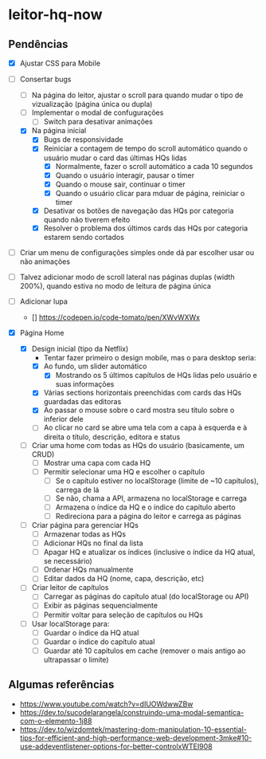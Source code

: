 # leitor-hq-now

## Pendências

- [x] Ajustar CSS para Mobile

- [ ] Consertar bugs

  - [ ] Na página do leitor, ajustar o scroll para quando mudar o tipo de vizualização (página única ou dupla)
  - [ ] Implementar o modal de confugurações
    - [ ] Switch para desativar animações
  - [x] Na página inicial
    - [x] Bugs de responsividade
    - [x] Reiniciar a contagem de tempo do scroll automático quando o usuário mudar o card das últimas HQs lidas
      - [x] Normalmente, fazer o scroll automático a cada 10 segundos
      - [x] Quando o usuário interagir, pausar o timer
      - [x] Quando o mouse sair, continuar o timer
      - [x] Quando o usuário clicar para mduar de página, reiniciar o timer
    - [x] Desativar os botões de navegação das HQs por categoria quando não tiverem efeito
    - [x] Resolver o problema dos últimos cards das HQs por categoria estarem sendo cortados

- [ ] Criar um menu de configurações simples onde dá par escolher usar ou não animações

- [ ] Talvez adicionar modo de scroll lateral nas páginas duplas (width 200%), quando estiva no modo de leitura de página única

- [ ] Adicionar lupa

  - [] https://codepen.io/code-tomato/pen/XWvWXWx

- [x] Página Home
  - [x] Design inicial (tipo da Netflix)
    - Tentar fazer primeiro o design mobile, mas o para desktop seria:
    - [x] Ao fundo, um slider automático
      - [x] Mostrando os 5 últimos capítulos de HQs lidas pelo usuário e suas informações
    - [x] Várias sections horizontais preenchidas com cards das HQs guardadas das editoras
    - [x] Ao passar o mouse sobre o card mostra seu título sobre o inferior dele
    - [ ] Ao clicar no card se abre uma tela com a capa à esquerda e à direita o título, descrição, editora e status
  - [ ] Criar uma home com todas as HQs do usuário (basicamente, um CRUD)
    - [ ] Mostrar uma capa com cada HQ
    - [ ] Permitir selecionar uma HQ e escolher o capítulo
      - [ ] Se o capítulo estiver no localStorage (limite de \~10 capítulos), carrega de lá
      - [ ] Se não, chama a API, armazena no localStorage e carrega
      - [ ] Armazena o índice da HQ e o índice do capítulo aberto
      - [ ] Redireciona para a página do leitor e carrega as páginas
  - [ ] Criar página para gerenciar HQs
    - [ ] Armazenar todas as HQs
    - [ ] Adicionar HQs no final da lista
    - [ ] Apagar HQ e atualizar os índices (inclusive o índice da HQ atual, se necessário)
    - [ ] Ordenar HQs manualmente
    - [ ] Editar dados da HQ (nome, capa, descrição, etc)
  - [ ] Criar leitor de capítulos
    - [ ] Carregar as páginas do capítulo atual (do localStorage ou API)
    - [ ] Exibir as páginas sequencialmente
    - [ ] Permitir voltar para seleção de capítulos ou HQs
  - [ ] Usar localStorage para:
    - [ ] Guardar o índice da HQ atual
    - [ ] Guardar o índice do capítulo atual
    - [ ] Guardar até 10 capítulos em cache (remover o mais antigo ao ultrapassar o limite)

## Algumas referências

- https://www.youtube.com/watch?v=dIUOWdwwZBw
- https://dev.to/sucodelarangela/construindo-uma-modal-semantica-com-o-elemento-1j88
- https://dev.to/wizdomtek/mastering-dom-manipulation-10-essential-tips-for-efficient-and-high-performance-web-development-3mke#10-use-addeventlistener-options-for-better-controlxWTEI908
